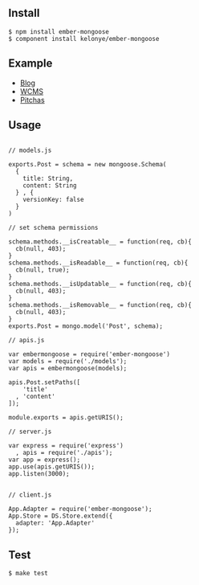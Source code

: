 Install
---

    $ npm install ember-mongoose
    $ component install kelonye/ember-mongoose

Example
---

  - [Blog](http://github.com/kelonye/blog)
  - [WCMS](http://github.com/kelonye/wcms)
  - [Pitchas](http://pitchas-kelonye.rhcloud.com)

Usage
---

```

// models.js

exports.Post = schema = new mongoose.Schema(
  {
    title: String,
    content: String
  } , {
    versionKey: false
  }
)

// set schema permissions

schema.methods.__isCreatable__ = function(req, cb){
  cb(null, 403);
}
schema.methods.__isReadable__ = function(req, cb){
  cb(null, true);
}
schema.methods.__isUpdatable__ = function(req, cb){
  cb(null, 403);
}
schema.methods.__isRemovable__ = function(req, cb){
  cb(null, 403);
}
exports.Post = mongo.model('Post', schema);

// apis.js

var embermongoose = require('ember-mongoose')
var models = require('./models');
var apis = embermongoose(models);

apis.Post.setPaths([
    'title'
  , 'content'
]);

module.exports = apis.getURIS();

// server.js

var express = require('express')
  , apis = require('./apis');
var app = express();
app.use(apis.getURIS());
app.listen(3000);


// client.js

App.Adapter = require('ember-mongoose');
App.Store = DS.Store.extend({
  adapter: 'App.Adapter'
});
```

Test
---

    $ make test